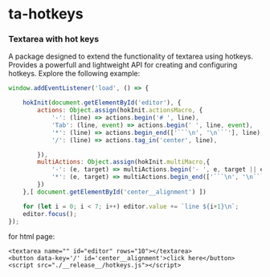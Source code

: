 # ta-hotkeys

### Textarea with hot keys 

A package designed to extend the functionality of textarea using hotkeys. Provides a powerfull and lightweight API for creating and configuring hotkeys. Explore the following example:

```js
window.addEventListener('load', () => {

	hokInit(document.getElementById('editor'), {
		actions: Object.assign(hokInit.actionsMacro, { 
			'-': (line) => actions.begin('# ', line),
			'Tab': (line, event) => actions.begin('	', line, event),				
			'*': (line) => actions.begin_end(['```\n', '\n```'], line),
			'/': (line) => actions.tag_in('center', line),

		}),
		multiActions: Object.assign(hokInit.multiMacro,{
			'-': (e, target) => multiActions.begin('- ', e, target || editor || e.target),
			'*': (e, target) => multiActions.begin_end(['```\n', '\n```'], e, target || editor || e.target)
		})
	},[ document.getElementById('center__alignment') ])

	for (let i = 0; i < 7; i++) editor.value += `line ${i+1}\n`;			
	editor.focus();
});
```

for html page: 

```
<textarea name="" id="editor" rows="10"></textarea>
<button data-key='/' id='center__alignment'>click here</button>
<script src="./__release__/hotkeys.js"></script>
```

